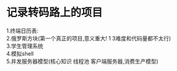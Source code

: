 # 记录转码路上的项目
1.终端日历表:  
2.俄罗斯方块(第一个真正的项目,意义重大! 1 3难度和代码量都不太行)  
3.学生管理系统  
4.模拟shell  
5.并发服务器模型(核心知识 线程池 客户端服务器,消费生产模型)

